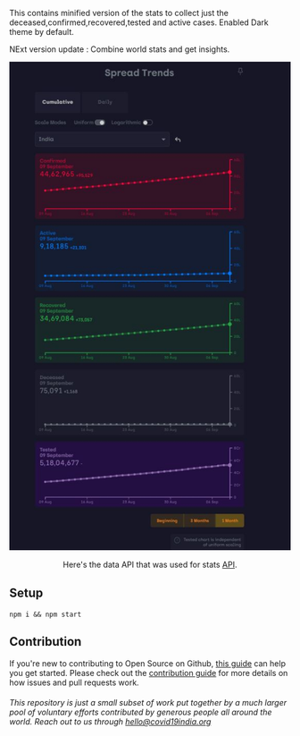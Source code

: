 This contains minified version of the stats to collect just the deceased,confirmed,recovered,tested and active cases.
Enabled Dark theme by default.

NExt version update : Combine world stats and get insights.

<p align="center">
<img src="https://github.com/santoshdas1984/covid19india-react/blob/master/minified_graph.JPG">
</p>

<p align="center">
  Here's the data API that was used for stats <a href="https://api.covid19india.org">API</a>.
</p>

## Setup

```
npm i && npm start
```

## Contribution

If you're new to contributing to Open Source on Github, [this guide](https://guides.github.com/activities/contributing-to-open-source/) can help you get started. Please check out the [contribution guide](CONTRIBUTING.md) for more details on how issues and pull requests work.

###### This repository is just a small subset of work put together by a much larger pool of voluntary efforts contributed by generous people all around the world. Reach out to us through hello@covid19india.org
